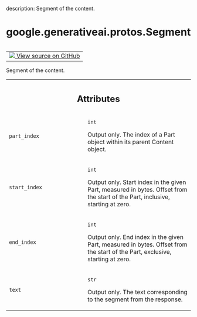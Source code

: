 description: Segment of the content.

<div itemscope itemtype="http://developers.google.com/ReferenceObject">
<meta itemprop="name" content="google.generativeai.protos.Segment" />
<meta itemprop="path" content="Stable" />
</div>

# google.generativeai.protos.Segment

<!-- Insert buttons and diff -->

<table class="tfo-notebook-buttons tfo-api nocontent" align="left">
<td>
  <a target="_blank" href="https://github.com/googleapis/google-cloud-python/tree/main/packages/google-ai-generativelanguage/google/ai/generativelanguage_v1beta/types/generative_service.py#L1074-L1109">
    <img src="https://www.tensorflow.org/images/GitHub-Mark-32px.png" />
    View source on GitHub
  </a>
</td>
</table>



Segment of the content.

<!-- Placeholder for "Used in" -->




<!-- Tabular view -->
 <table class="responsive fixed orange">
<colgroup><col width="214px"><col></colgroup>
<tr><th colspan="2"><h2 class="add-link">Attributes</h2></th></tr>

<tr>
<td>

`part_index`<a id="part_index"></a>

</td>
<td>

`int`

Output only. The index of a Part object
within its parent Content object.

</td>
</tr><tr>
<td>

`start_index`<a id="start_index"></a>

</td>
<td>

`int`

Output only. Start index in the given Part,
measured in bytes. Offset from the start of the
Part, inclusive, starting at zero.

</td>
</tr><tr>
<td>

`end_index`<a id="end_index"></a>

</td>
<td>

`int`

Output only. End index in the given Part,
measured in bytes. Offset from the start of the
Part, exclusive, starting at zero.

</td>
</tr><tr>
<td>

`text`<a id="text"></a>

</td>
<td>

`str`

Output only. The text corresponding to the
segment from the response.

</td>
</tr>
</table>



